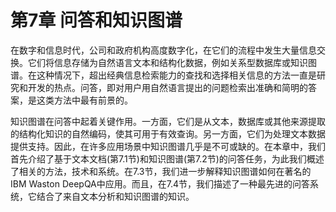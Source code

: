 # 第7章 问答和知识图谱

在数字和信息时代，公司和政府机构高度数字化，在它们的流程中发生大量信息交换。它们将信息存储为自然语言文本和结构化数据，例如关系型数据库或知识图谱。在这种情况下，超出经典信息检索能力的查找和选择相关信息的方法一直是研究和开发的热点。问答，即对用户用自然语言提出的问题检索出准确和简明的答案，是这类方法中最有前景的。

知识图谱在问答中起着关键作用。一方面，它们是从文本，数据库或其他来源提取的结构化知识的自然编码，使其可用于有效查询。另一方面，它们为处理文本数据提供支持。因此，在许多应用场景中知识图谱几乎是不可或缺的。在本章中，我们首先介绍了基于文本文档(第7.1节)和知识图谱(第7.2节)的问答任务，为此我们概述了相关的方法，技术和系统。在7.3节，我们进一步解释知识图谱如何在著名的IBM Waston DeepQA中应用。而且，在7.4节，我们描述了一种最先进的问答系统，它结合了来自文本分析和知识图谱的知识。

